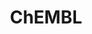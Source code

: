 ---
layout: default
bigquery: https://console.cloud.google.com/bigquery?p=patents-public-data&d=ebi_chembl&page=dataset
citation: '"The ChEMBL database in 2017." Anna Gaulton, Anne Hersey, Michał Nowotka,
  A Patrícia Bento, Jon Chambers, David Mendez, Prudence Mutowo, Francis Atkinson,
  Louisa J Bellis, Elena Cibrián-Uhalte, Mark Davies, Nathan Dedman, Anneli Karlsson,
  María Paula Magariños, John P Overington, George Papadatos, Ines Smit, Andrew R
  Leach Nucleic acids Research (2017) 45 (Database Issue), D945-D954'
contributors: European Bioinformatics Institute
cost: None
description: ChEMBL Data is a manually curated database of small molecules used in
  drug discovery, including information about existing patented drugs.
documentation: 'schema: https://www.ebi.ac.uk/chembl/db_schema


  '
last_edit: 04/09/2022, 14:54:26
location: https://console.cloud.google.com/marketplace/product/google_patents_public_datasets/chembl
maintained_by: EMBL-EBI, an outstation of European Molecular Biology Laboratory
related_publications: '

  ChEMBL: towards direct deposition of bioassay data.


  Mendez D, Gaulton A, Bento AP, Chambers J, De Veij M, Félix E, Magariños MP, Mosquera
  JF, Mutowo P, Nowotka M, Gordillo-Marañón M, Hunter F, Junco L, Mugumbate G, Rodriguez-Lopez
  M, Atkinson F, Bosc N, Radoux CJ, Segura-Cabrera A, Hersey A, Leach AR.


  — Nucleic Acids Res. 2019; 47(D1):D930-D940. doi: 10.1093/nar/gky1075

  '
schema_fields:
- parent_type
- prodrug
- assay_test_type
- trade_name
- company
- standard_upper_value
- src_short_name
- warning_class
- hbd
- mol_hrac_id
- curation_comment
- bao_endpoint
- uberon_id
- first_approval
- sitecomp_id
- patent_use_code
- ro3_pass
- uo_units
- chebi_par_id
- smarts
- parenteral
- cell_ontology_id
- full_mwt
- indication_class
- warning_id
- units
- doc_type
- cell_id
- standard_type
- published_value
- route
- first_page
- mecref_id
- efo_id
- hrac_class_id
- abstract
- protein_class_desc
- caloha_id
- comp_go_id
- publication_number
- mw_monoisotopic
- drugind_id
- upper_value
- mutation
- patent_no
- delist_flag
- updated_by
- alert_id
- predbind_id
- l5
- research_stem
- met_id
- targcomp_id
- description
- approval_date
- acd_most_bpka
- variant_id
- curated_by
- warning_country
- entity_id
- activity_comment
- hbd_lipinski
- stem_class
- structure_type
- withdrawn_flag
- num_ro5_violations
- protclasssyn_id
- nda_type
- cell_source_tissue
- level4
- syn_type
- aidx
- irac_code
- site_id
- ddd_admr
- heavy_atoms
- major_class
- component_synonym
- applicant_full_name
- assay_type
- sei
- l7
- db_version
- src_description
- log_id
- mechanism_of_action
- target_mapping
- smid
- strength
- psa
- l6
- published_relation
- result_flag
- ddd_id
- standard_inchi
- last_active
- first_in_class
- isoform
- who_name
- level3
- potential_duplicate
- withdrawn_year
- topical
- go_id
- normal_range_min
- assay_tissue
- source_domain_id
- creation_date
- warning_description
- warning_year
- ass_cls_map_id
- comments
- mw_freebase
- end_position
- target_type
- standard_text_value
- start_position
- src_compound_id
- type
- chembl_id
- level5
- indref_id
- metref_id
- innovator_company
- mechanism_comment
- mol_frac_id
- standard_inchi_key
- downgraded
- compsyn_id
- organism
- who_extra
- ref_type
- mc_target_accession
- label
- pathway_key
- assay_param_id
- tid_fixed
- level2
- cell_name
- cpd_str_alert_id
- accession
- src_id
- level2_description
- cell_source_tax_id
- cell_description
- activity_id
- helm_notation
- drug_record_id
- oral
- irac_class_id
- binding_site_comment
- frac_class_id
- definition
- doc_id
- assay_source
- molecular_mechanism
- mc_tax_id
- priority
- assay_id
- protein_class_synonym
- annotation
- title
- max_phase
- therapeutic_flag
- selectivity_comment
- orig_description
- qed_weighted
- cx_most_apka
- authors
- domain_type
- toid
- assay_organism
- hrac_code
- sequence
- comp_class_id
- acd_logp
- relation
- idx
- le
- warning_type
- status
- ridx
- standard_value
- confidence_score
- level1
- max_phase_for_ind
- ingredient
- cl_lincs_id
- mesh_id
- standard_flag
- db_source
- relationship_type
- patent_id
- domain_id
- mesh_heading
- inorganic_flag
- efo_term
- volume
- patent_expire_date
- canonical_smiles
- active_ingredient
- cidx
- biocomp_id
- domain_description
- relationship_desc
- mc_target_type
- acd_logd
- num_lipinski_ro5_violations
- compound_key
- mc_organism
- stem
- targrel_id
- usan_stem_id
- relationship
- assay_tax_id
- drug_product_flag
- standard_relation
- cx_logp
- dosed_ingredient
- homologue
- path
- compound_name
- availability_type
- domain_name
- ddd_comment
- natural_product
- enzyme_name
- warnref_id
- parent_molregno
- l2
- ddd_units
- source
- bao_id
- assay_strain
- molsyn_id
- full_molformula
- co_stem_id
- assay_cell_type
- num_alerts
- mol_irac_id
- mc_target_name
- level4_description
- cx_most_bpka
- aspect
- molecular_species
- direct_interaction
- cx_logd
- name
- parameter_value
- site_residues
- normal_range_max
- metabolite_record_id
- drug_substance_flag
- ad_type
- cell_source_organism
- standard_units
- tax_id
- cellosaurus_id
- oc_id
- prediction_method
- country
- chirality
- text_value
- activity_count
- component_id
- qudt_units
- prod_pat_id
- l8
- clo_id
- class_type
- pubmed_id
- compd_id
- assay_desc
- tbl
- bao_format
- rgid
- ref_id
- enzyme_tid
- dosage_form
- acd_most_apka
- res_stem_id
- updated_on
- component_type
- actsm_id
- alert_name
- related_tid
- formulation_id
- value
- parent_id
- hba_lipinski
- last_page
- set_name
- published_type
- mec_id
- usan_stem
- alert_set_id
- pchembl_value
- pathway_id
- black_box_warning
- l4
- stat
- issue
- alogp
- year
- doi
- withdrawn_reason
- previous_company
- target_desc
- level1_description
- pref_name
- bei
- parent_go_id
- polymer_flag
- molregno
- protein_class_id
- tid
- rtb
- species_group_flag
- l3
- molecule_type
- usan_year
- atc_code
- withdrawn_country
- short_name
- assay_category
- parameter_type
- withdrawn_class
- l1
- entity_type
- record_id
- sequence_md5sum
- product_id
- hba
- ddd_value
- as_id
- site_name
- job_id
- version
- tissue_id
- substrate_record_id
- mol_atc_id
- assay_subcellular_fraction
- molfile
- aromatic_rings
- ap_id
- frac_code
- journal
- met_conversion
- usan_substem
- usan_stem_definition
- published_units
- synonyms
- action_type
- lle
- disease_efficacy
- level3_description
- ref_url
- subgroup
- src_assay_id
- bto_id
- class_level
- assay_class_id
- std_act_id
- confidence
- submission_date
- data_validity_comment
- met_comment
- active_molregno
shortname: chembl
tags:
- biotechnology
- health
- chemical
- bioinformatics
- medical
terms_of_use: CC BY-SA 3.0
title: ChEMBL
uuid: e232a192-965c-4ec9-904c-155b6dfe56c5
---